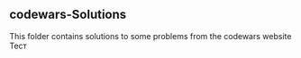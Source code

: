 ## codewars-Solutions
This folder contains solutions to some problems from the codewars website
Тест
